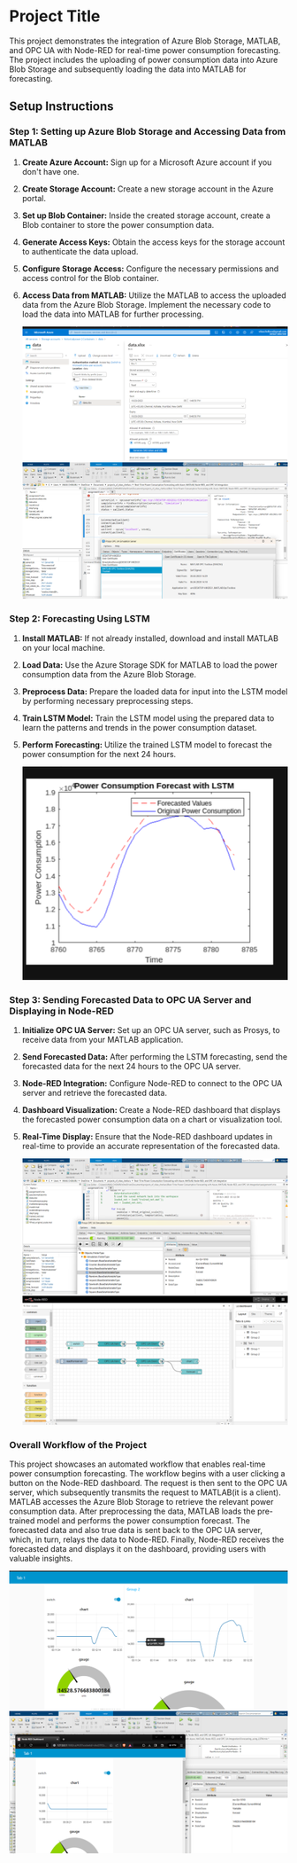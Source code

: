 # Project Title

This project demonstrates the integration of Azure Blob Storage, MATLAB, and OPC UA with Node-RED for real-time power consumption forecasting. The project includes the uploading of power consumption data into Azure Blob Storage and subsequently loading the data into MATLAB for forecasting.

## Setup Instructions

### Step 1: Setting up Azure Blob Storage and Accessing Data from MATLAB

1. **Create Azure Account:** Sign up for a Microsoft Azure account if you don't have one.
2. **Create Storage Account:** Create a new storage account in the Azure portal.
3. **Set up Blob Container:** Inside the created storage account, create a Blob container to store the power consumption data.
4. **Generate Access Keys:** Obtain the access keys for the storage account to authenticate the data upload.
5. **Configure Storage Access:** Configure the necessary permissions and access control for the Blob container.

6. **Access Data from MATLAB:** Utilize the MATLAB to access the uploaded data from the Azure Blob Storage. Implement the necessary code to load the data into MATLAB for further processing.

   ![Azure](step1.png)
   ![Azure to MATLAB ](matlabtoopcua.png)


### Step 2: Forecasting Using LSTM

1. **Install MATLAB:** If not already installed, download and install MATLAB on your local machine.
2. **Load Data:** Use the Azure Storage SDK for MATLAB to load the power consumption data from the Azure Blob Storage.
3. **Preprocess Data:** Prepare the loaded data for input into the LSTM model by performing necessary preprocessing steps.
4. **Train LSTM Model:** Train the LSTM model using the prepared data to learn the patterns and trends in the power consumption dataset.
5. **Perform Forecasting:** Utilize the trained LSTM model to forecast the power consumption for the next 24 hours.

   ![LSTM Forecasting](LSTM_output1.png)


### Step 3: Sending Forecasted Data to OPC UA Server and Displaying in Node-RED

1. **Initialize OPC UA Server:** Set up an OPC UA server, such as Prosys, to receive data from your MATLAB application.
2. **Send Forecasted Data:** After performing the LSTM forecasting, send the forecasted data for the next 24 hours to the OPC UA server.
3. **Node-RED Integration:** Configure Node-RED to connect to the OPC UA server and retrieve the forecasted data.
4. **Dashboard Visualization:** Create a Node-RED dashboard that displays the forecasted power consumption data on a chart or visualization tool.
5. **Real-Time Display:** Ensure that the Node-RED dashboard updates in real-time to provide an accurate representation of the forecasted data.

   ![Data to OPC UA Server](forcasttoopcua.png)
   ![node red to opcua](noderedtopocua.png)



### Overall Workflow of the Project

This project showcases an automated workflow that enables real-time power consumption forecasting. The workflow begins with a user clicking a button on the Node-RED dashboard. The request is then sent to the OPC UA server, which subsequently transmits the request to MATLAB(it is a client). MATLAB accesses the Azure Blob Storage to retrieve the relevant power consumption data. After preprocessing the data, MATLAB loads the pre-trained model and performs the power consumption forecast. The forecasted data and also true data is sent back to the OPC UA server, which, in turn, relays the data to Node-RED. Finally, Node-RED receives the forecasted data and displays it on the dashboard, providing users with valuable insights.

![Project Workflow1](overall_workflow2.png)
![Project Workflow1](overall_workflow1.png)


